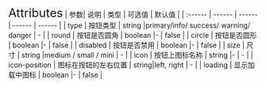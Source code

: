<ClientOnly>
  <xxx-icon/>
<font size=5>Attributes</font>
| 参数| 说明 | 类型 | 可选值 | 默认值 |
| :------ | ------ | ------ | ------ | ------ |
| type | 按钮类型 | string |primary/info/ success/ warning/ danger | - |
| round | 按钮是否圆角 | boolean |- | false |
| circle | 按钮是否圆形 | boolean |- | false |
| disabled | 按钮是否禁用 | boolean |- | false |
| size | 尺寸 | string |medium / small / mini | - |
| icon | 按钮上图标名称 | string |- | - |
| icon-position | 图标在按钮的左右位置 | string|left, right  | - |
| loading | 显示加载中图标 | boolean |- | false |

</ClientOnly>
